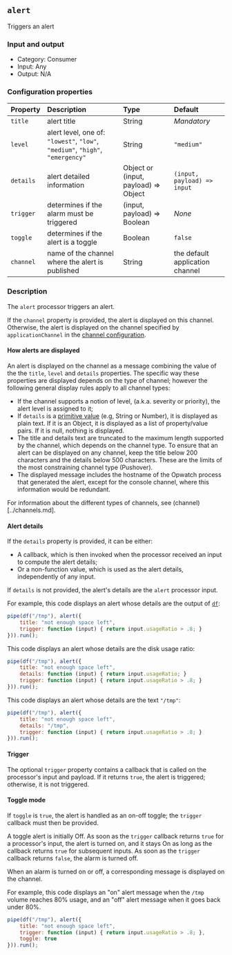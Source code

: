 ## `alert`

Triggers an alert

### Input and output

* Category: Consumer
* Input: Any
* Output: N/A

### Configuration properties

| Property | Description | Type | Default |
| :--- | :--- | :--- | :--- |
| `title` | alert title | String | *Mandatory* | 
| `level` | alert level, one of: `"lowest"`, `"low"`, `"medium"`, `"high"`, `"emergency"`  | String | `"medium"` |
| `details` | alert detailed information | Object or (input, payload) => Object | `(input, payload) => input` | 
| `trigger` | determines if the alarm must be triggered | (input, payload) => Boolean | *None* |
| `toggle` | determines if the alert is a toggle | Boolean | `false` |
| `channel` | name of the channel where the alert is published | String | the default application channel |

### Description

The `alert` processor triggers an alert.

If the `channel` property is provided, the alert is displayed on this channel. Otherwise, the alert is displayed on the 
channel specified by `applicationChannel` in the [channel configuration](../channels.md).

#### How alerts are displayed

An alert is displayed on the channel as a message combining the value of the the `title`, `level` and `details` 
properties. The specific way these properties are displayed depends on the type of channel; however the following 
general display rules apply to all channel types:

* If the channel supports a notion of level, (a.k.a. severity or priority), the alert level is assigned to it; 
* If `details` is a [primitive value](https://developer.mozilla.org/en-US/docs/Web/JavaScript/Data_structures) 
  (e.g, String or Number), it is displayed as plain text. If it is an Object, it is displayed as a list of 
  property/value pairs. If it is null, nothing is displayed.
* The title and details text are truncated to the maximum length supported by the channel, which depends on
  the channel type. To ensure that an alert can be displayed on any channel, keep the title below 200 characters and the 
  details below 500 characters. These are the limits of the most constraining channel type (Pushover). 
* The displayed message includes the hostname of the Opwatch process that generated the alert, except for the 
  console channel, where this information would be redundant.

For information about the different types of channels, see (channel)[../channels.md].

#### Alert details

If the `details` property is provided, it can be either:

* A callback, which is then invoked when the processor received an input to compute the alert details;
* Or a non-function value, which is used as the alert details, independently of any input.

If `details` is not provided, the alert's details are the `alert` processor input.

For example, this code displays an alert whose details are the output of [`df`](df.md):

```js
pipe(df("/tmp"), alert({
	title: "not enough space left",
	trigger: function (input) { return input.usageRatio > .8; }
})).run();
```

This code displays an alert whose details are the disk usage ratio:

```js
pipe(df("/tmp"), alert({
	title: "not enough space left",
	details: function (input) { return input.usageRatio; }
	trigger: function (input) { return input.usageRatio > .8; }
})).run();
```

This code displays an alert whose details are the text `"/tmp"`:

```js
pipe(df("/tmp"), alert({
	title: "not enough space left",
	details: "/tmp",
	trigger: function (input) { return input.usageRatio > .8; }
})).run();
```

#### Trigger

The optional `trigger` property contains a callback that is called on the processor's input and payload. If it
returns `true`, the alert is triggered; otherwise, it is not triggered.

#### Toggle mode

If `toggle` is `true`, the alert is handled as an on-off toggle; the `trigger` callback must then be provided.

A toggle alert is initially Off. As soon as the `trigger` callback returns `true` for a processor's input, the alert 
is turned on, and it stays On as long as the callback returns `true` for subsequent inputs. As soon as the 
`trigger` callback returns `false`, the alarm is turned off.

When an alarm is turned on or off, a corresponding message is displayed on the channel.

For example, this code displays an "on" alert message when the `/tmp` volume reaches 80% usage, and an "off"
alert message when it goes back under 80%.

```js
pipe(df("/tmp"), alert({
	title: "not enough space left",
	trigger: function (input) { return input.usageRatio > .8; },
	toggle: true
})).run();
```
